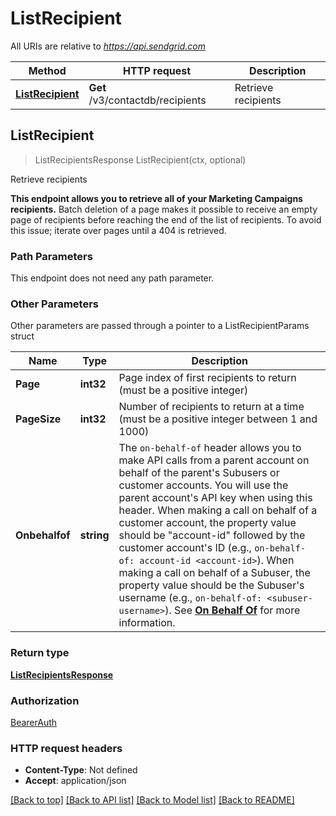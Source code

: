 # ListRecipient

All URIs are relative to *https://api.sendgrid.com*

Method | HTTP request | Description
------------- | ------------- | -------------
[**ListRecipient**](ListRecipient.md#ListRecipient) | **Get** /v3/contactdb/recipients | Retrieve recipients



## ListRecipient

> ListRecipientsResponse ListRecipient(ctx, optional)

Retrieve recipients

**This endpoint allows you to retrieve all of your Marketing Campaigns recipients.**  Batch deletion of a page makes it possible to receive an empty page of recipients before reaching the end of the list of recipients. To avoid this issue; iterate over pages until a 404 is retrieved.

### Path Parameters

This endpoint does not need any path parameter.

### Other Parameters

Other parameters are passed through a pointer to a ListRecipientParams struct


Name | Type | Description
------------- | ------------- | -------------
**Page** | **int32** | Page index of first recipients to return (must be a positive integer)
**PageSize** | **int32** | Number of recipients to return at a time (must be a positive integer between 1 and 1000)
**Onbehalfof** | **string** | The `on-behalf-of` header allows you to make API calls from a parent account on behalf of the parent's Subusers or customer accounts. You will use the parent account's API key when using this header. When making a call on behalf of a customer account, the property value should be \"account-id\" followed by the customer account's ID (e.g., `on-behalf-of: account-id <account-id>`). When making a call on behalf of a Subuser, the property value should be the Subuser's username (e.g., `on-behalf-of: <subuser-username>`). See [**On Behalf Of**](https://docs.sendgrid.com/api-reference/how-to-use-the-sendgrid-v3-api/on-behalf-of) for more information.

### Return type

[**ListRecipientsResponse**](ListRecipientsResponse.md)

### Authorization

[BearerAuth](../README.md#BearerAuth)

### HTTP request headers

- **Content-Type**: Not defined
- **Accept**: application/json

[[Back to top]](#) [[Back to API list]](../README.md#documentation-for-api-endpoints)
[[Back to Model list]](../README.md#documentation-for-models)
[[Back to README]](../README.md)

